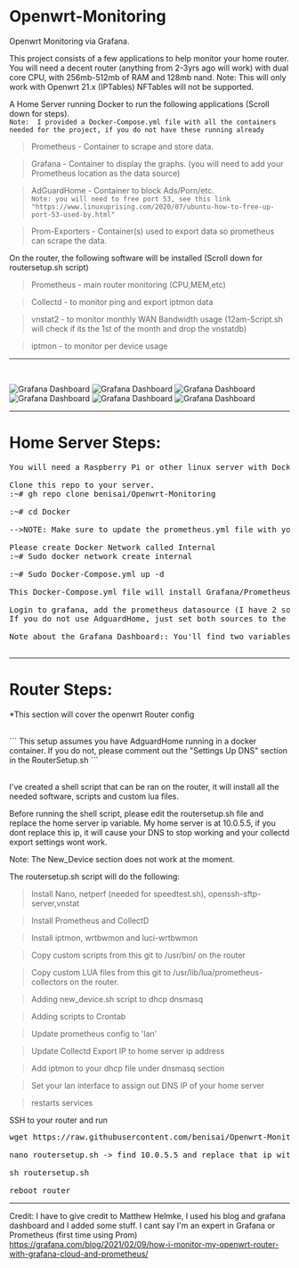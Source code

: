 # Openwrt-Monitoring
Openwrt Monitoring via Grafana.

This project consists of a few applications to help monitor your home router. You will need a decent router (anything from 2-3yrs ago will work) with dual core CPU, with 256mb-512mb of RAM and 128mb nand.
Note: This will only work with Openwrt 21.x (IPTables) NFTables will not be supported. 


A Home Server running Docker to run the following applications (Scroll down for steps). <br/>
```Note:  I provided a Docker-Compose.yml file with all the containers needed for the project, if you do not have these running already```
<br/>

  >Prometheus - Container to scrape and store data.

  >Grafana - Container to display the graphs. (you will need to add your Prometheus location as the data source) 

  >AdGuardHome - Container to block Ads/Porn/etc. <br />
  ```Note: you will need to free port 53, see this link "https://www.linuxuprising.com/2020/07/ubuntu-how-to-free-up-port-53-used-by.html"```

  >Prom-Exporters - Container(s) used to export data so prometheus can scrape the data.



On the router, the following software will be installed (Scroll down for routersetup.sh script)

  >Prometheus - main router monitoring (CPU,MEM,etc)

  >Collectd - to monitor ping and export iptmon data 

  >vnstat2 - to monitor monthly WAN Bandwidth usage (12am-Script.sh will check if its the 1st of the month and drop the vnstatdb)

  >iptmon - to monitor per device usage
 
 
---------------------------------------------------------------
<br>

![Grafana Dashboard](https://github.com/benisai/Openwrt-Monitoring/blob/main/screenshots/Dashboard1.PNG)
![Grafana Dashboard](https://github.com/benisai/Openwrt-Monitoring/blob/main/screenshots/Dashboard2.PNG)
![Grafana Dashboard](https://github.com/benisai/Openwrt-Monitoring/blob/main/screenshots/Dashboard3.PNG)
![Grafana Dashboard](https://github.com/benisai/Openwrt-Monitoring/blob/main/screenshots/Dashboard4.PNG)
![Grafana Dashboard](https://github.com/benisai/Openwrt-Monitoring/blob/main/screenshots/Dashboard5.PNG)
![Grafana Dashboard](https://github.com/benisai/Openwrt-Monitoring/blob/main/screenshots/Dashboard6.PNG)



---------------------------------------------------------------
# Home Server Steps:

<pre>
You will need a Raspberry Pi or other linux server with Docker and Docker Compose. 

Clone this repo to your server. 
:~# gh repo clone benisai/Openwrt-Monitoring

:~# cd Docker

-->NOTE: Make sure to update the prometheus.yml file with your router IP (replace 10.0.5.1 with your Router IP).

Please create Docker Network called Internal
:~# Sudo docker network create internal

:~# Sudo Docker-Compose.yml up -d

This Docker-Compose.yml file will install Grafana/Prometheus/Collectd-Exporter/AdguardHome/AdguardHome-Exporter.

Login to grafana, add the prometheus datasource (I have 2 sources, one for OWRT and the other for AdguardHome, we can use the same datasource if you'd like) and Import the dashboard from this GIT Repo. (OpenWRT-Dashboard.json)
If you do not use AdguardHome, just set both sources to the same Prometheus Source)

Note about the Grafana Dashboard:: You'll find two variables at the top. One for iptimon (hostname) and (srcip) for prometheus metrics. Unfortunately Prometheus exporter does not export via hostname only IP address. And iptimon exports as hostname. You can use the DHCP panel to find the corresponding IP address to hostname. 

</pre>



---------------------------------------------------------------
# Router Steps: 
*This section will cover the openwrt Router config

<br>
```
This setup assumes you have AdguardHome running in a docker container. If you do not, please comment out the "Settings Up DNS" section in the RouterSetup.sh 
```
<br>
<br>

I've created a shell script that can be ran on the router, it will install all the needed software, scripts and custom lua files. 

Before running the shell script, please edit the routersetup.sh file and replace the home server ip variable. My home server is at 10.0.5.5, if you dont replace this ip, it will cause your DNS to stop working and your collectd export settings wont work. 

Note: The New_Device section does not work at the moment.

The routersetup.sh script will do the following:

 >Install Nano, netperf (needed for speedtest.sh), openssh-sftp-server,vnstat

 >Install Prometheus and CollectD
 
 >Install iptmon, wrtbwmon and luci-wrtbwmon
 
 >Copy custom scripts from this git to /usr/bin/ on the router
 
 >Copy custom LUA files from this git to /usr/lib/lua/prometheus-collectors on the router.
 
 >Adding new_device.sh script to dhcp dnsmasq
 
 >Adding scripts to Crontab
 
 >Update prometheus config to 'lan'
 
 >Update Collectd Export IP to home server ip address
 
 >Add iptmon to your dhcp file under dnsmasq section
 
 >Set your lan interface to assign out DNS IP of your home server
 
 >restarts services



SSH to your router and run
<pre>
wget https://raw.githubusercontent.com/benisai/Openwrt-Monitoring/main/routersetup.sh

nano routersetup.sh -> find 10.0.5.5 and replace that ip with your home-server ip.

sh routersetup.sh

reboot router
</pre>



---
Credit: I have to give credit to Matthew Helmke, I used his blog and grafana dashboard and I added some stuff. I cant say I'm an expert in Grafana or Prometheus (first time using Prom)
https://grafana.com/blog/2021/02/09/how-i-monitor-my-openwrt-router-with-grafana-cloud-and-prometheus/
